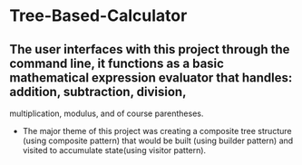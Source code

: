 # Tree-Based-Calculator

## The user interfaces with this project through the command line, it functions as a basic mathematical expression evaluator that handles: addition, subtraction, division, 
multiplication, modulus, and of course parentheses. 

- The major theme of this project was creating a composite tree structure (using composite pattern) that would be built (using builder pattern)
and visited to accumulate state(using visitor pattern).
